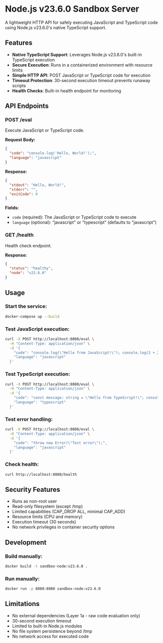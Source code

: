 # Node.js v23.6.0 Sandbox Server

A lightweight HTTP API for safely executing JavaScript and TypeScript code using Node.js v23.6.0's native TypeScript support.

## Features

- **Native TypeScript Support**: Leverages Node.js v23.6.0's built-in TypeScript execution
- **Secure Execution**: Runs in a containerized environment with resource limits
- **Simple HTTP API**: POST JavaScript or TypeScript code for execution
- **Timeout Protection**: 30-second execution timeout prevents runaway scripts
- **Health Checks**: Built-in health endpoint for monitoring

## API Endpoints

### POST /eval

Execute JavaScript or TypeScript code.

**Request Body:**
```json
{
  "code": "console.log('Hello, World!');",
  "language": "javascript"
}
```

**Response:**
```json
{
  "stdout": "Hello, World!",
  "stderr": "",
  "exitCode": 0
}
```

**Fields:**
- `code` (required): The JavaScript or TypeScript code to execute
- `language` (optional): "javascript" or "typescript" (defaults to "javascript")

### GET /health

Health check endpoint.

**Response:**
```json
{
  "status": "healthy",
  "node": "v23.6.0"
}
```

## Usage

### Start the service:
```bash
docker-compose up --build
```

### Test JavaScript execution:
```bash
curl -X POST http://localhost:8080/eval \
  -H "Content-Type: application/json" \
  -d '{
    "code": "console.log(\"Hello from JavaScript!\"); console.log(2 + 2);",
    "language": "javascript"
  }'
```

### Test TypeScript execution:
```bash
curl -X POST http://localhost:8080/eval \
  -H "Content-Type: application/json" \
  -d '{
    "code": "const message: string = \"Hello from TypeScript!\"; console.log(message); const sum: number = 2 + 2; console.log(`Sum: ${sum}`);",
    "language": "typescript"
  }'
```

### Test error handling:
```bash
curl -X POST http://localhost:8080/eval \
  -H "Content-Type: application/json" \
  -d '{
    "code": "throw new Error(\"Test error\");",
    "language": "javascript"
  }'
```

### Check health:
```bash
curl http://localhost:8080/health
```

## Security Features

- Runs as non-root user
- Read-only filesystem (except /tmp)
- Limited capabilities (CAP_DROP ALL, minimal CAP_ADD)
- Resource limits (CPU and memory)
- Execution timeout (30 seconds)
- No network privileges in container security options

## Development

### Build manually:
```bash
docker build -t sandbox-node:v23.6.0 .
```

### Run manually:
```bash
docker run -p 8080:8080 sandbox-node:v23.6.0
```

## Limitations

- No external dependencies (Layer 1a - raw code evaluation only)
- 30-second execution timeout
- Limited to built-in Node.js modules
- No file system persistence beyond /tmp
- No network access for executed code